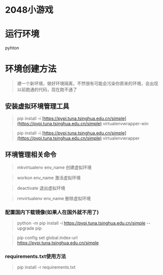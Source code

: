 # 2048小游戏

# 运行环境

pyhton

# 环境创建方法

> 建一个新环境，做好环境隔离，不然很有可能会污染你原来的环境，会出现以前跑通的代码，现在跑不通了

## 安装虚拟环境管理工具

> pip install -i [https://pypi.tuna.tsinghua.edu.cn/simple](https://pypi.tuna.tsinghua.edu.cn/simple) virtualenvwrapper-win

> pip install -i [https://pypi.tuna.tsinghua.edu.cn/simple](https://pypi.tuna.tsinghua.edu.cn/simple) virtualenvwrapper

## 环境管理相关命令

> mkvirtualenv env_name 创建虚拟环境

> workon env_name 激活虚拟环境

> deactivate 退出虚拟环境

> rmvirtualenv env_name 删除虚拟环境

### 配置国内下载镜像(如果人在国外就不用了)

> python -m pip install -i https://pypi.tuna.tsinghua.edu.cn/simple --upgrade pip

> pip config set global.index-url https://pypi.tuna.tsinghua.edu.cn/simple

### requirements.txt使用方法

> pip install -r requirements.txt
